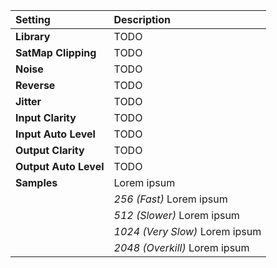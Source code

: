 | Setting               | Description                    |
| :-------------------- | :----------------------------- |
| **Library**           | TODO                           |
| **SatMap Clipping**   | TODO                           |
| **Noise**             | TODO                           |
| **Reverse**           | TODO                           |
| **Jitter**            | TODO                           |
| **Input Clarity**     | TODO                           |
| **Input Auto Level**  | TODO                           |
| **Output Clarity**    | TODO                           |
| **Output Auto Level** | TODO                           |
| **Samples**           | Lorem ipsum                    |
|                       | *256 (Fast)* Lorem ipsum       |
|                       | *512 (Slower)* Lorem ipsum     |
|                       | *1024 (Very Slow)* Lorem ipsum |
|                       | *2048 (Overkill)* Lorem ipsum  |